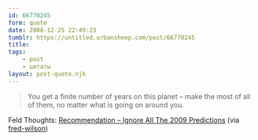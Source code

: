 ```yaml
---
id: 66770245
form: quote
date: 2008-12-25 22:49:23
tumblr: https://untitled.urbansheep.com/post/66770245
title: 
tags:
    - post
    - цитаты
layout: post-quote.njk
---
```


<blockquote>
You get a finite number of years on this planet – make the most of all of them, no matter what is going on around you.
</blockquote>

Feld Thoughts: <a href="http://www.feld.com/wp/archives/2008/12/recommendation-ignore-all-the-2009-predictions.html">Recommendation – Ignore All The 2009 Predictions</a> (via <a href="http://fredwilson.vc/post/66755826/you-get-a-finite-number-of-years-on-this-planet">fred-wilson</a>)
